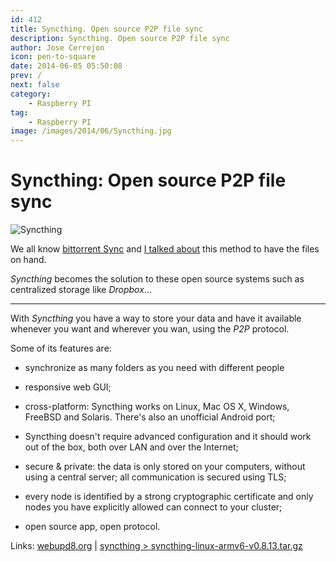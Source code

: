 ```yaml
---
id: 412
title: Syncthing. Open source P2P file sync
description: Syncthing. Open source P2P file sync
author: Jose Cerrejon
icon: pen-to-square
date: 2014-06-05 05:50:08
prev: /
next: false
category:
    - Raspberry PI
tag:
    - Raspberry PI
image: /images/2014/06/Syncthing.jpg
---
```


# Syncthing: Open source P2P file sync

![Syncthing](/images/2014/06/Syncthing.jpg)

We all know [bittorrent Sync](https://www.bittorrent.com/intl/es/sync) and [I talked about](/post.php?id=247) this method to have the files on hand.

_Syncthing_ becomes the solution to these open source systems such as centralized storage like _Dropbox_...

---

With _Syncthing_ you have a way to store your data and have it available whenever you want and wherever you wan, using the _P2P_ protocol.

Some of its features are:

-   synchronize as many folders as you need with different people

-   responsive web GUI;

-   cross-platform: Syncthing works on Linux, Mac OS X, Windows, FreeBSD and Solaris. There's also an unofficial Android port;

-   Syncthing doesn't require advanced configuration and it should work out of the box, both over LAN and over the Internet;

-   secure & private: the data is only stored on your computers, without using a central server;
    all communication is secured using TLS;

-   every node is identified by a strong cryptographic certificate and only nodes you have explicitly allowed can connect to your cluster;

-   open source app, open protocol.

Links: [webupd8.org](https://www.webupd8.org/2014/06/syncthing-open-source-bittorrent-sync.html) | [syncthing > syncthing-linux-armv6-v0.8.13.tar.gz](https://github.com/calmh/syncthing/releases/latest)
